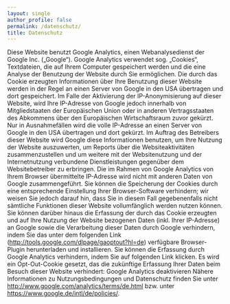```yaml
---
layout: single
author_profile: false
permalink: /datenschutz/
title: Datenschutz
---
```


Diese Website benutzt Google Analytics, einen Webanalysedienst der Google Inc.
(„Google“). Google Analytics verwendet sog. „Cookies“, Textdateien, die auf
Ihrem Computer gespeichert werden und die eine Analyse der Benutzung der
Website durch Sie ermöglichen. Die durch das Cookie erzeugten Informationen
über Ihre Benutzung dieser Website werden in der Regel an einen Server von
Google in den USA übertragen und dort gespeichert. Im Falle der Aktivierung der
IP-Anonymisierung auf dieser Website, wird Ihre IP-Adresse von Google jedoch
innerhalb von Mitgliedstaaten der Europäischen Union oder in anderen
Vertragsstaaten des Abkommens über den Europäischen Wirtschaftsraum zuvor
gekürzt. Nur in Ausnahmefällen wird die volle IP-Adresse an einen Server von
Google in den USA übertragen und dort gekürzt. Im Auftrag des Betreibers dieser
Website wird Google diese Informationen benutzen, um Ihre Nutzung der Website
auszuwerten, um Reports über die Websiteaktivitäten zusammenzustellen und um
weitere mit der Websitenutzung und der Internetnutzung verbundene
Dienstleistungen gegenüber dem Websitebetreiber zu erbringen. Die im Rahmen von
Google Analytics von Ihrem Browser übermittelte IP-Adresse wird nicht mit
anderen Daten von Google zusammengeführt. Sie können die Speicherung der
Cookies durch eine entsprechende Einstellung Ihrer Browser-Software verhindern;
wir weisen Sie jedoch darauf hin, dass Sie in diesem Fall gegebenenfalls nicht
sämtliche Funktionen dieser Website vollumfänglich werden nutzen können. Sie
können darüber hinaus die Erfassung der durch das Cookie erzeugten und auf Ihre
Nutzung der Website bezogenen Daten (inkl. Ihrer IP-Adresse) an Google sowie
die Verarbeitung dieser Daten durch Google verhindern, indem Sie das unter dem
folgenden Link (http://tools.google.com/dlpage/gaoptout?hl=de) verfügbare
Browser-Plugin herunterladen und installieren. Sie können die Erfassung durch
Google Analytics verhindern, indem Sie auf folgenden Link klicken. Es wird ein
Opt-Out-Cookie gesetzt, das die zukünftige Erfassung Ihrer Daten beim Besuch
dieser Website verhindert: Google Analytics deaktivieren Nähere Informationen
zu Nutzungsbedingungen und Datenschutz finden Sie unter
http://www.google.com/analytics/terms/de.html bzw. unter
https://www.google.de/intl/de/policies/. 

